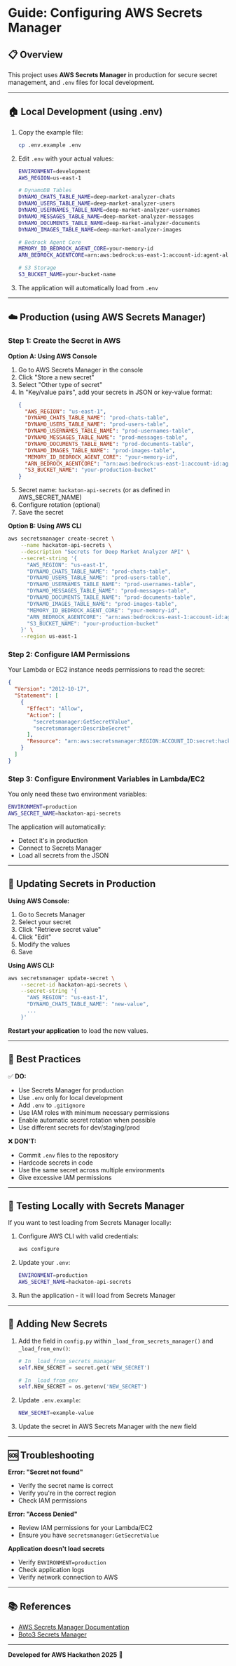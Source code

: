 # Guide: Configuring AWS Secrets Manager

## 📋 Overview

This project uses **AWS Secrets Manager** in production for secure secret management, and `.env` files for local development.

---

## 🏠 Local Development (using .env)

1. Copy the example file:
   ```bash
   cp .env.example .env
   ```

2. Edit `.env` with your actual values:
   ```bash
   ENVIRONMENT=development
   AWS_REGION=us-east-1
   
   # DynamoDB Tables
   DYNAMO_CHATS_TABLE_NAME=deep-market-analyzer-chats
   DYNAMO_USERS_TABLE_NAME=deep-market-analyzer-users
   DYNAMO_USERNAMES_TABLE_NAME=deep-market-analyzer-usernames
   DYNAMO_MESSAGES_TABLE_NAME=deep-market-analyzer-messages
   DYNAMO_DOCUMENTS_TABLE_NAME=deep-market-analyzer-documents
   DYNAMO_IMAGES_TABLE_NAME=deep-market-analyzer-images
   
   # Bedrock Agent Core
   MEMORY_ID_BEDROCK_AGENT_CORE=your-memory-id
   ARN_BEDROCK_AGENTCORE=arn:aws:bedrock:us-east-1:account-id:agent-alias/agent-id/alias-id
   
   # S3 Storage
   S3_BUCKET_NAME=your-bucket-name
   ```

3. The application will automatically load from `.env`

---

## ☁️ Production (using AWS Secrets Manager)

### Step 1: Create the Secret in AWS

**Option A: Using AWS Console**

1. Go to AWS Secrets Manager in the console
2. Click "Store a new secret"
3. Select "Other type of secret"
4. In "Key/value pairs", add your secrets in JSON or key-value format:
   ```json
   {
     "AWS_REGION": "us-east-1",
     "DYNAMO_CHATS_TABLE_NAME": "prod-chats-table",
     "DYNAMO_USERS_TABLE_NAME": "prod-users-table",
     "DYNAMO_USERNAMES_TABLE_NAME": "prod-usernames-table",
     "DYNAMO_MESSAGES_TABLE_NAME": "prod-messages-table",
     "DYNAMO_DOCUMENTS_TABLE_NAME": "prod-documents-table",
     "DYNAMO_IMAGES_TABLE_NAME": "prod-images-table",
     "MEMORY_ID_BEDROCK_AGENT_CORE": "your-memory-id",
     "ARN_BEDROCK_AGENTCORE": "arn:aws:bedrock:us-east-1:account-id:agent-alias/agent-id/alias-id",
     "S3_BUCKET_NAME": "your-production-bucket"
   }
   ```
5. Secret name: `hackaton-api-secrets` (or as defined in AWS_SECRET_NAME)
6. Configure rotation (optional)
7. Save the secret

**Option B: Using AWS CLI**

```bash
aws secretsmanager create-secret \
    --name hackaton-api-secrets \
    --description "Secrets for Deep Market Analyzer API" \
    --secret-string '{
      "AWS_REGION": "us-east-1",
      "DYNAMO_CHATS_TABLE_NAME": "prod-chats-table",
      "DYNAMO_USERS_TABLE_NAME": "prod-users-table",
      "DYNAMO_USERNAMES_TABLE_NAME": "prod-usernames-table",
      "DYNAMO_MESSAGES_TABLE_NAME": "prod-messages-table",
      "DYNAMO_DOCUMENTS_TABLE_NAME": "prod-documents-table",
      "DYNAMO_IMAGES_TABLE_NAME": "prod-images-table",
      "MEMORY_ID_BEDROCK_AGENT_CORE": "your-memory-id",
      "ARN_BEDROCK_AGENTCORE": "arn:aws:bedrock:us-east-1:account-id:agent-alias/agent-id/alias-id",
      "S3_BUCKET_NAME": "your-production-bucket"
    }' \
    --region us-east-1
```

### Step 2: Configure IAM Permissions

Your Lambda or EC2 instance needs permissions to read the secret:

```json
{
  "Version": "2012-10-17",
  "Statement": [
    {
      "Effect": "Allow",
      "Action": [
        "secretsmanager:GetSecretValue",
        "secretsmanager:DescribeSecret"
      ],
      "Resource": "arn:aws:secretsmanager:REGION:ACCOUNT_ID:secret:hackaton-api-secrets-*"
    }
  ]
}
```

### Step 3: Configure Environment Variables in Lambda/EC2

You only need these two environment variables:

```bash
ENVIRONMENT=production
AWS_SECRET_NAME=hackaton-api-secrets
```

The application will automatically:
- Detect it's in production
- Connect to Secrets Manager
- Load all secrets from the JSON

---

## 🔄 Updating Secrets in Production

**Using AWS Console:**
1. Go to Secrets Manager
2. Select your secret
3. Click "Retrieve secret value"
4. Click "Edit"
5. Modify the values
6. Save

**Using AWS CLI:**
```bash
aws secretsmanager update-secret \
    --secret-id hackaton-api-secrets \
    --secret-string '{
      "AWS_REGION": "us-east-1",
      "DYNAMO_CHATS_TABLE_NAME": "new-value",
      ...
    }'
```

**Restart your application** to load the new values.

---

## 🔐 Best Practices

✅ **DO:**
- Use Secrets Manager for production
- Use `.env` only for local development
- Add `.env` to `.gitignore`
- Use IAM roles with minimum necessary permissions
- Enable automatic secret rotation when possible
- Use different secrets for dev/staging/prod

❌ **DON'T:**
- Commit `.env` files to the repository
- Hardcode secrets in code
- Use the same secret across multiple environments
- Give excessive IAM permissions

---

## 🧪 Testing Locally with Secrets Manager

If you want to test loading from Secrets Manager locally:

1. Configure AWS CLI with valid credentials:
   ```bash
   aws configure
   ```

2. Update your `.env`:
   ```bash
   ENVIRONMENT=production
   AWS_SECRET_NAME=hackaton-api-secrets
   ```

3. Run the application - it will load from Secrets Manager

---

## 📝 Adding New Secrets

1. Add the field in `config.py` within `_load_from_secrets_manager()` and `_load_from_env()`:
   ```python
   # In _load_from_secrets_manager
   self.NEW_SECRET = secret.get('NEW_SECRET')
   
   # In _load_from_env
   self.NEW_SECRET = os.getenv('NEW_SECRET')
   ```

2. Update `.env.example`:
   ```bash
   NEW_SECRET=example-value
   ```

3. Update the secret in AWS Secrets Manager with the new field

---

## 🆘 Troubleshooting

**Error: "Secret not found"**
- Verify the secret name is correct
- Verify you're in the correct region
- Check IAM permissions

**Error: "Access Denied"**
- Review IAM permissions for your Lambda/EC2
- Ensure you have `secretsmanager:GetSecretValue`

**Application doesn't load secrets**
- Verify `ENVIRONMENT=production`
- Check application logs
- Verify network connection to AWS

---

## 📚 References

- [AWS Secrets Manager Documentation](https://docs.aws.amazon.com/secretsmanager/)
- [Boto3 Secrets Manager](https://boto3.amazonaws.com/v1/documentation/api/latest/reference/services/secretsmanager.html)

---

**Developed for AWS Hackathon 2025** 🚀
